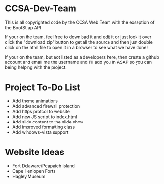 CCSA-Dev-Team
=============

This is all copyrighted code by the CCSA Web Team with the exseption of the BootStrap API

If your on the team, feel free to download it and edit it or just look it over
click the "download zip" button to get all the source and then just double click on the html file
to open it in a browser to see what we have done!

If your on the team, but not listed as a developers here, then create a github account and email me the
username and I'll add you in ASAP so you can being helping with the project.

Project To-Do List
==================

- Add theme animations
- Add advanced firewall protection
- Add https protcol to website
- Add new JS script to index.html
- Add slide content to the slide show
- Add improved formatting class
- Add windows-vista support

Website Ideas
=============

- Fort Delaware/Peapatch island
- Cape Henlopen Forts
- Hagley Museum

